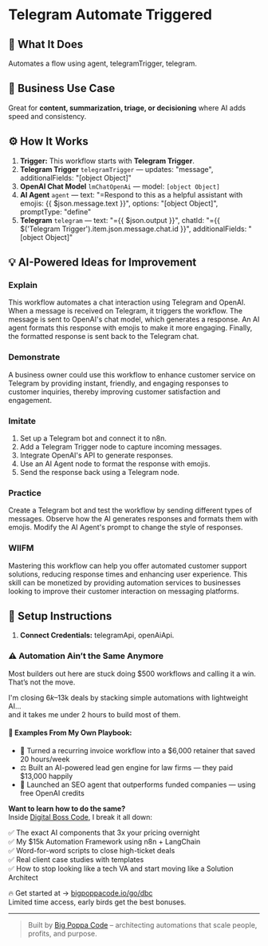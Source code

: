 # Telegram Automate Triggered
## 🚀 What It Does
Automates a flow using agent, telegramTrigger, telegram.

## 💼 Business Use Case
Great for **content, summarization, triage, or decisioning** where AI adds speed and consistency.

## ⚙️ How It Works
1. **Trigger:** This workflow starts with **Telegram Trigger**.
2. **Telegram Trigger** `telegramTrigger` — updates: "message", additionalFields: "[object Object]"
3. **OpenAI Chat Model** `lmChatOpenAi` — model: `[object Object]`
4. **AI Agent** `agent` — text: "=Respond to this as a helpful assistant with emojis:  {{ $json.message.text }}", options: "[object Object]", promptType: "define"
5. **Telegram** `telegram` — text: "={{ $json.output }}", chatId: "={{ $('Telegram Trigger').item.json.message.chat.id }}", additionalFields: "[object Object]"

## 💡 AI-Powered Ideas for Improvement
### Explain
This workflow automates a chat interaction using Telegram and OpenAI. When a message is received on Telegram, it triggers the workflow. The message is sent to OpenAI's chat model, which generates a response. An AI agent formats this response with emojis to make it more engaging. Finally, the formatted response is sent back to the Telegram chat.

### Demonstrate
A business owner could use this workflow to enhance customer service on Telegram by providing instant, friendly, and engaging responses to customer inquiries, thereby improving customer satisfaction and engagement.

### Imitate
1. Set up a Telegram bot and connect it to n8n.
2. Add a Telegram Trigger node to capture incoming messages.
3. Integrate OpenAI's API to generate responses.
4. Use an AI Agent node to format the response with emojis.
5. Send the response back using a Telegram node.

### Practice
Create a Telegram bot and test the workflow by sending different types of messages. Observe how the AI generates responses and formats them with emojis. Modify the AI Agent's prompt to change the style of responses.

### WIIFM
Mastering this workflow can help you offer automated customer support solutions, reducing response times and enhancing user experience. This skill can be monetized by providing automation services to businesses looking to improve their customer interaction on messaging platforms.

## 🔧 Setup Instructions
1. **Connect Credentials:** telegramApi, openAiApi.

### ⚠️ Automation Ain’t the Same Anymore

Most builders out here are stuck doing $500 workflows and calling it a win.  
That’s not the move.  

I'm closing $6k–$13k deals by stacking simple automations with lightweight AI...  
and it takes me under 2 hours to build most of them.

#### 🧠 Examples From My Own Playbook:
- 🔁 Turned a recurring invoice workflow into a $6,000 retainer that saved 20 hours/week  
- ⚖️ Built an AI-powered lead gen engine for law firms — they paid $13,000 happily  
- 🚀 Launched an SEO agent that outperforms funded companies — using free OpenAI credits  

**Want to learn how to do the same?**  
Inside [Digital Boss Code](https://bigpoppacode.io/go/dbc), I break it all down:

✅ The exact AI components that 3x your pricing overnight  
✅ My $15k Automation Framework using n8n + LangChain  
✅ Word-for-word scripts to close high-ticket deals  
✅ Real client case studies with templates  
✅ How to stop looking like a tech VA and start moving like a Solution Architect  

🔥 Get started at → [bigpoppacode.io/go/dbc](https://bigpoppacode.io/go/dbc)  
Limited time access, early birds get the best bonuses.

---
> Built by [Big Poppa Code](https://bigpoppacode.io) – architecting automations that scale people, profits, and purpose.
